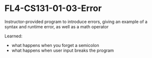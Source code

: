 # FL4-CS131-01-03-Error
Instructor-provided program to introduce errors, giving an example of a syntax and runtime error, as well as a math operator

Learned:
- what happens when you forget a semicolon
- what happens when user input breaks the program
